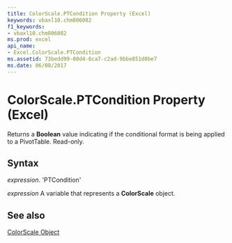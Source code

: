 ```yaml
---
title: ColorScale.PTCondition Property (Excel)
keywords: vbaxl10.chm806082
f1_keywords:
- vbaxl10.chm806082
ms.prod: excel
api_name:
- Excel.ColorScale.PTCondition
ms.assetid: 73bedd99-00d4-6ca7-c2ad-9bbe851d0be7
ms.date: 06/08/2017
---
```



# ColorScale.PTCondition Property (Excel)

Returns a  **Boolean** value indicating if the conditional format is being applied to a PivotTable. Read-only.


## Syntax

 _expression_. 'PTCondition'

 _expression_ A variable that represents a **ColorScale** object.


## See also


[ColorScale Object](Excel.ColorScale.md)

